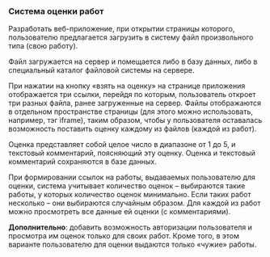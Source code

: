 ### Система оценки работ ###

Разработать веб-приложение, при открытии страницы которого,
пользователю предлагается загрузить в систему файл произвольного типа (свою работу).

Файл загружается на сервер и помещается либо в базу данных, либо в специальный
каталог файловой системы на сервере.

При нажатии на кнопку «взять на оценку» на странице приложения отображается три ссылки,
перейдя по которым, пользователь откроет три разных файла, ранее загруженные на сервер.
Файлы отображаются в отдельном пространстве страницы 
(для этого можно использовать, например, тэг iframe),
таким образом, чтобы у пользователя оставалась возможность поставить оценку каждому
из файлов (каждой из работ). 

Оценка представляет собой целое число в диапазоне от 1 до
5, и текстовый комментарий, поясняющий эту оценку. Оценка и текстовый комментарий
сохраняются в базе данных. 

При формировании ссылок на работы, выдаваемых
пользователю для оценки, система учитывает количество оценок – выбираются такие
работы, у которых количество оценок минимально. 
Если таких работ несколько – они выбираются случайным образом. 
Для каждой из работ можно просмотреть все данные ей оценки (с комментариями).

**Дополнительно**: добавить возможность авторизации пользователя и просмотра им
оценок только для своих работ. Кроме того, в этом варианте пользователю для оценки
выдаются только «чужие» работы.


